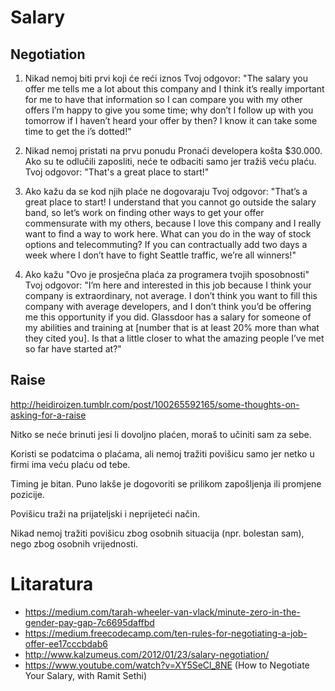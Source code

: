 # Salary

## Negotiation

1. Nikad nemoj biti prvi koji će reći iznos
Tvoj odgovor: "The salary you offer me tells me a lot about this company and I think it’s really important for me to have that information so I can compare you with my other offers I’m happy to give you some time; why don’t I follow up with you tomorrow if I haven’t heard your offer by then? I know it can take some time to get the i’s dotted!"

2. Nikad nemoj pristati na prvu ponudu
Pronaći developera košta $30.000. Ako su te odlučili zaposliti, neće te odbaciti samo jer tražiš veću plaću.
Tvoj odgovor: "That's a great place to start!"

3. Ako kažu da se kod njih plaće ne dogovaraju
Tvoj odgovor: "That’s a great place to start! I understand that you cannot go outside the salary band, so let’s work on finding other ways to get your offer commensurate with my others, because I love this company and I really want to find a way to work here. What can you do in the way of stock options and telecommuting? If you can contractually add two days a week where I don’t have to fight Seattle traffic, we’re all winners!"

4. Ako kažu "Ovo je prosječna plaća za programera tvojih sposobnosti"
Tvoj odgovor: "I’m here and interested in this job because I think your company is extraordinary, not average. I don’t think you want to fill this company with average developers, and I don’t think you’d be offering me this opportunity if you did. Glassdoor has a salary for someone of my abilities and training at [number that is at least 20% more than what they cited you]. Is that a little closer to what the amazing people I’ve met so far have started at?"

## Raise

http://heidiroizen.tumblr.com/post/100265592165/some-thoughts-on-asking-for-a-raise

Nitko se neće brinuti jesi li dovoljno plaćen, moraš to učiniti sam za sebe.

Koristi se podatcima o plaćama, ali nemoj tražiti povišicu samo jer netko u firmi ima veću plaću od tebe.

Timing je bitan. Puno lakše je dogovoriti se prilikom zapošljenja ili promjene pozicije.

Povišicu traži na prijateljski i neprijeteći način.

Nikad nemoj tražiti povišicu zbog osobnih situacija (npr. bolestan sam), nego zbog osobnih vrijednosti.

# Litaratura

* https://medium.com/tarah-wheeler-van-vlack/minute-zero-in-the-gender-pay-gap-7c6695daffbd
* https://medium.freecodecamp.com/ten-rules-for-negotiating-a-job-offer-ee17cccbdab6
* http://www.kalzumeus.com/2012/01/23/salary-negotiation/
* https://www.youtube.com/watch?v=XY5SeCl_8NE (How to Negotiate Your Salary, with Ramit Sethi)
